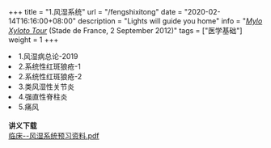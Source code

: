 +++
title = "1.风湿系统"
url = "/fengshixitong"
date = "2020-02-14T16:16:00+08:00"
description = "Lights will guide you home"
info = "[*Mylo Xyloto Tour*](https://timeline.coldplay.com/show/stade-de-france/) (Stade de France, 2 September 2012)"
tags = ["医学基础"]
weight = 1
+++

<li value="1.风湿病总论-2019.mp4" title = "1.风湿病总论-2019">1.风湿病总论-2019</li>
<li value="2.系统性红斑狼疮-1.mp4" title = "2.系统性红斑狼疮-1">2.系统性红斑狼疮-1</li>
<li value="2.系统性红斑狼疮-2.mp4" title = "2.系统性红斑狼疮-2">2.系统性红斑狼疮-2</li>
<li value="3.类风湿性关节炎.mp4" title = "3.类风湿性关节炎">3.类风湿性关节炎</li>
<li value="4.强直性脊柱炎.mp4" title = "4.强直性脊柱炎">4.强直性脊柱炎</li>
<li value="5.痛风.mp4" title = "5.痛风">5.痛风</li>

</br>
<b>讲义下载</b><br>
<a href='http://video.cfzhous.com/临床--风湿系统预习资料.pdf'>临床--风湿系统预习资料.pdf</a>